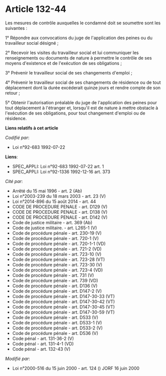 # Article 132-44

Les mesures de contrôle auxquelles le condamné doit se soumettre sont les suivantes :

1° Répondre aux convocations du juge de l'application des peines ou du travailleur social désigné ;

2° Recevoir les visites du travailleur social et lui communiquer les renseignements ou documents de nature à permettre le
contrôle de ses moyens d'existence et de l'exécution de ses obligations ;

3° Prévenir le travailleur social de ses changements d'emploi ;

4° Prévenir le travailleur social de ses changements de résidence ou de tout déplacement dont la durée excéderait quinze
jours et rendre compte de son retour ;

5° Obtenir l'autorisation préalable du juge de l'application des peines pour tout déplacement à l'étranger et, lorsqu'il est
de nature à mettre obstacle à l'exécution de ses obligations, pour tout changement d'emploi ou de résidence.

**Liens relatifs à cet article**

_Codifié par_:

  - Loi n°92-683 1992-07-22

**Liens**:

  - SPEC_APPLI: Loi n°92-683 1992-07-22 art. 1
  - SPEC_APPLI: Loi n°92-1336 1992-12-16 art. 373

_Cité par_:

  - Arrêté du 15 mai 1996 - art. 2 (Ab)
  - Loi n°2003-239 du 18 mars 2003 - art. 23 (V)
  - Loi n°2014-896 du 15 août 2014 - art. 44
  - CODE DE PROCEDURE PENALE - art. D129 (V)
  - CODE DE PROCEDURE PENALE - art. D138 (V)
  - CODE DE PROCEDURE PENALE - art. D142 (V)
  - Code de justice militaire - art. 369 (Ab)
  - Code de justice militaire. - art. L265-1 (V)
  - Code de procédure pénale - art. 230-19 (V)
  - Code de procédure pénale - art. 720-1 (V)
  - Code de procédure pénale - art. 720-1-1 (VD)
  - Code de procédure pénale - art. 721-2 (VD)
  - Code de procédure pénale - art. 723-10 (V)
  - Code de procédure pénale - art. 723-28 (VT)
  - Code de procédure pénale - art. 723-30 (V)
  - Code de procédure pénale - art. 723-4 (VD)
  - Code de procédure pénale - art. 731 (V)
  - Code de procédure pénale - art. 739 (VD)
  - Code de procédure pénale - art. D136 (V)
  - Code de procédure pénale - art. D147-2 (V)
  - Code de procédure pénale - art. D147-30-33 (VT)
  - Code de procédure pénale - art. D147-30-42 (VT)
  - Code de procédure pénale - art. D147-30-45 (VT)
  - Code de procédure pénale - art. D147-30-59 (VT)
  - Code de procédure pénale - art. D533 (V)
  - Code de procédure pénale - art. D533-1 (V)
  - Code de procédure pénale - art. D533-2 (V)
  - Code de procédure pénale - art. D536 (V)
  - Code pénal - art. 131-36-2 (V)
  - Code pénal - art. 131-4-1 (VD)
  - Code pénal - art. 132-43 (V)

_Modifié par_:

  - Loi n°2000-516 du 15 juin 2000 - art. 124 () JORF 16 juin 2000
